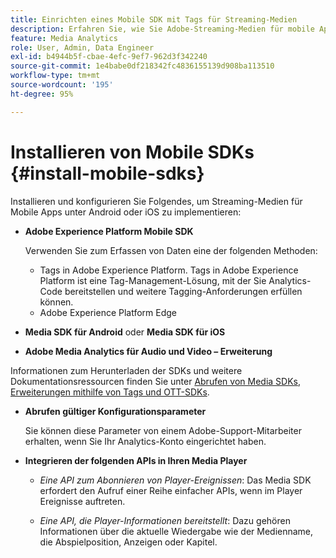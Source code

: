 ```yaml
---
title: Einrichten eines Mobile SDK mit Tags für Streaming-Medien
description: Erfahren Sie, wie Sie Adobe-Streaming-Medien für mobile Apps implementieren.
feature: Media Analytics
role: User, Admin, Data Engineer
exl-id: b4944b5f-cbae-4efc-9ef7-962d3f342240
source-git-commit: 1e4babe0df218342fc4836155139d908ba113510
workflow-type: tm+mt
source-wordcount: '195'
ht-degree: 95%

---
```


# Installieren von Mobile SDKs {#install-mobile-sdks}

Installieren und konfigurieren Sie Folgendes, um Streaming-Medien für Mobile Apps unter Android oder iOS zu implementieren:

* **Adobe Experience Platform Mobile SDK**

  Verwenden Sie zum Erfassen von Daten eine der folgenden Methoden:
   * Tags in Adobe Experience Platform. Tags in Adobe Experience Platform ist eine Tag-Management-Lösung, mit der Sie Analytics-Code bereitstellen und weitere Tagging-Anforderungen erfüllen können.
   * Adobe Experience Platform Edge

* **Media SDK für Android** oder **Media SDK für iOS**

* **Adobe Media Analytics für Audio und Video – Erweiterung**

Informationen zum Herunterladen der SDKs und weitere Dokumentationsressourcen finden Sie unter [Abrufen von Media SDKs, Erweiterungen mithilfe von Tags und OTT-SDKs](/help/getting-started/download-sdks.md).

* **Abrufen gültiger Konfigurationsparameter**

  Sie können diese Parameter von einem Adobe-Support-Mitarbeiter erhalten, wenn Sie Ihr Analytics-Konto eingerichtet haben.

* **Integrieren der folgenden APIs in Ihren Media Player**

   * *Eine API zum Abonnieren von Player-Ereignissen*: Das Media SDK erfordert den Aufruf einer Reihe einfacher APIs, wenn im Player Ereignisse auftreten.

   * *Eine API, die Player-Informationen bereitstellt*: Dazu gehören Informationen über die aktuelle Wiedergabe wie der Medienname, die Abspielposition, Anzeigen oder Kapitel.
